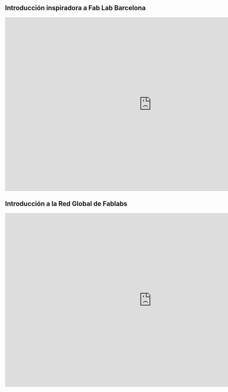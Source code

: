 
## Introducción inspiradora a Fab Lab Barcelona


<iframe src="https://docs.google.com/presentation/d/e/2PACX-1vRnbXPseKVYTUSa53ba6zCy1CKXa8D51WZK3ikGczQ9ww6Z4lqSKlfau2mgBpqKICdzwjGaJ7e500sd/embed?start=false&loop=false&delayms=3000" frameborder="0" width="960" height="569" allowfullscreen="true" mozallowfullscreen="true" webkitallowfullscreen="true"></iframe>


## Introducción a la Red Global de Fablabs

<iframe src="https://docs.google.com/presentation/d/e/2PACX-1vS0_A2hXOZ5qfFm5iWYK9WEFQ1cqdzP8TUi93jzml5mqcfMzXyM6Z-EoOGzj5wXsv9P7Cjzh7llDtbh/embed?start=false&loop=false&delayms=3000" frameborder="0" width="960" height="569" allowfullscreen="true" mozallowfullscreen="true" webkitallowfullscreen="true"></iframe>

